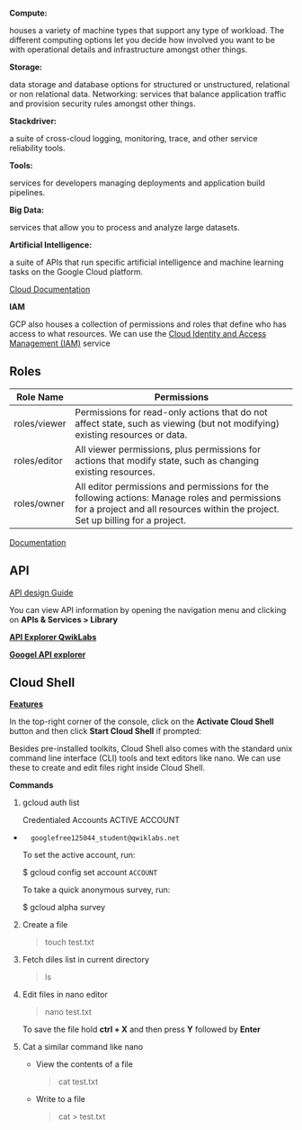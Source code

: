 **Compute:**

 houses a variety of machine types that support any type of workload. The different computing options let you decide how involved you want to be with operational details and infrastructure amongst other things.

**Storage:**

 data storage and database options for structured or unstructured, relational or non relational data.
Networking: services that balance application traffic and provision security rules amongst other things.

**Stackdriver:**

a suite of cross-cloud logging, monitoring, trace, and other service reliability tools.

**Tools:**

 services for developers managing deployments and application build pipelines.

**Big Data:**

 services that allow you to process and analyze large datasets.

**Artificial Intelligence:**

 a suite of APIs that run specific artificial intelligence and machine learning tasks on the Google Cloud platform.

 [Cloud Documentation](https://cloud.google.com/docs/overview/cloud-platform-services#top_of_page)

 **IAM**

 GCP also houses a collection of permissions and roles that define who has access to what resources. We can use the [Cloud Identity and Access Management (IAM)](https://cloud.google.com/iam/) service

 ## **Roles**

**Role Name**|**Permissions**
-|-
roles/viewer |Permissions for read-only actions that do not affect state, such as viewing (but not modifying) existing resources or data.
roles/editor |All viewer permissions, plus permissions for actions that modify state, such as changing existing resources.
roles/owner|All editor permissions and permissions for the following actions: Manage roles and permissions for a project and all resources within the project. Set up billing for a project.

[Documentation](https://cloud.google.com/iam/docs/understanding-roles#primitive_roles)


## **API**

[API design Guide](https://cloud.google.com/apis/design/)

 You can view API information by opening the navigation menu and clicking on **APIs & Services > Library**

 **[API Explorer QwikLabs](https://google.qwiklabs.com/focuses/4673?parent=catalog)**

 **[Googel API explorer](https://developers.google.com/apis-explorer/#p/)**

## **Cloud Shell**

**[Features](https://cloud.google.com/shell/docs/features)**

In the top-right corner of the console, click on the **Activate Cloud Shell** button and then click **Start Cloud Shell** if prompted:

Besides pre-installed toolkits, Cloud Shell also comes with the standard unix command line interface (CLI) tools and text editors like nano. We can use these to create and edit files right inside Cloud Shell.

**Commands**
1. gcloud auth list
    
    Credentialed Accounts
ACTIVE  ACCOUNT
*       googlefree125044_student@qwiklabs.net
    To set the active account, run:

    $ gcloud config set account `ACCOUNT`

    To take a quick anonymous survey, run:

    $ gcloud alpha survey
2. Create a file
    >touch test.txt
3. Fetch diles list in current directory
    >ls
4. Edit files in nano editor
    >nano test.txt

    To save the file hold **ctrl + X** and then press **Y** followed by **Enter**
5. Cat a similar command like nano

    *  View the contents of a file
        >cat test.txt
    * Write to a file
        >cat > test.txt